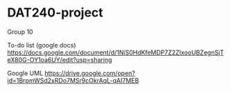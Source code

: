 # DAT240-project
Group 10


To-do list (google docs)
https://docs.google.com/document/d/1NiS0HdKfeMDP7Z2ZIxooUBZegnSjTeX80G-OY1oa6UY/edit?usp=sharing


Google UML
https://drive.google.com/open?id=1BrpmWSd2xRDo7MSr9cOkrAqL-qAI7MEB
